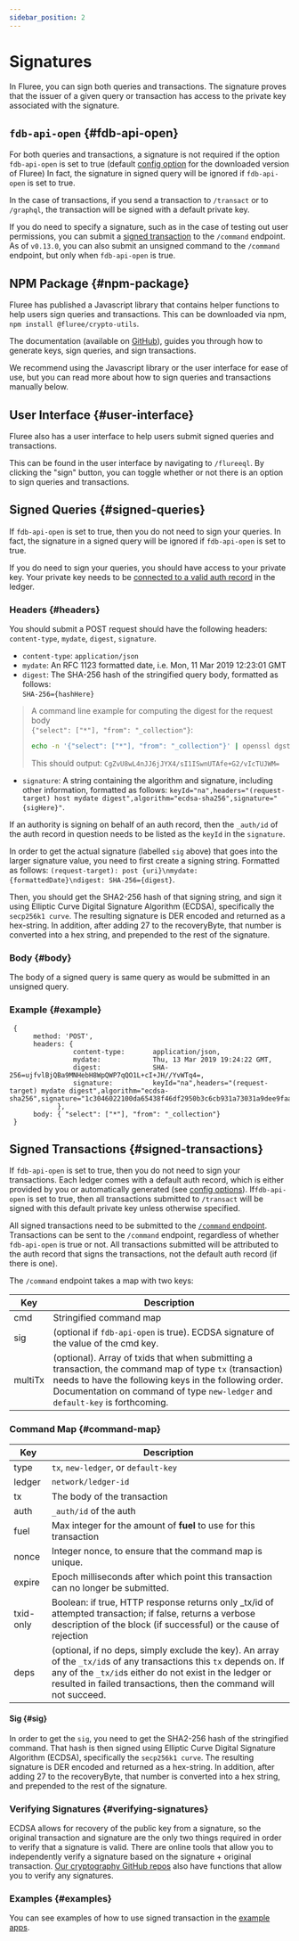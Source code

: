 ```yaml
---
sidebar_position: 2
---
```


# Signatures

In Fluree, you can sign both queries and transactions. The signature proves that
the issuer of a given query or transaction has access to the private key
associated with the signature.

## `fdb-api-open` {#fdb-api-open}

For both queries and transactions, a signature is not required if the option
`fdb-api-open` is set to true (default
[config option](/reference/fluree_config.md) for the
downloaded version of Fluree)
In fact, the signature in signed query will be ignored if `fdb-api-open` is set
to true.

In the case of transactions, if you send a transaction to `/transact` or to
`/graphql`, the transaction will be signed with a default private key.

If you do need to specify a signature, such as in the case of testing out user
permissions, you can submit a [signed transaction](#signed-transactions) to the
`/command` endpoint. As of `v0.13.0`, you can also submit an unsigned command
to the `/command` endpoint, but only when `fdb-api-open` is true.

## NPM Package {#npm-package}

Fluree has published a Javascript library that contains helper functions to help
users sign queries and transactions. This can be downloaded via npm,
`npm install @fluree/crypto-utils`.

The documentation (available on [GitHub](https://github.com/fluree/crypto-utils)),
guides you through how to generate keys, sign queries, and sign transactions.

We recommend using the Javascript library or the user interface for ease of use,
but you can read more about how to sign queries and transactions manually below.

## User Interface {#user-interface}

Fluree also has a user interface to help users submit signed queries and transactions.

This can be found in the user interface by navigating to `/flureeql`. By
clicking the "sign" button, you can toggle whether or not there is an option to
sign queries and transactions.

## Signed Queries {#signed-queries}

If `fdb-api-open` is set to true, then you do not need to sign your queries. In
fact, the signature in a signed query will be ignored if `fdb-api-open` is set
to true.

If you do need to sign your queries, you should have access to your private key.
Your private key needs to be
[connected to a valid auth record](/concepts/identity/auth_records.md) in the ledger.

### Headers {#headers}

You should submit a POST request should have the following headers:
`content-type`, `mydate`, `digest`, `signature`.

- `content-type`: `application/json`
- `mydate`: An RFC 1123 formatted date, i.e. Mon, 11 Mar 2019 12:23:01 GMT
- `digest`: The SHA-256 hash of the stringified query body, formatted as
  follows:  
   `SHA-256={hashHere}`

> A command line example for computing the digest for the request body  
>  `{"select": ["*"], "from": "_collection"}`:
>
> ```bash
> echo -n '{"select": ["*"], "from": "_collection"}' | openssl dgst -binary -sha256 | openssl base64 -A
> ```
>
> This should output: `CgZvU8wL4nJJ6jJYX4/sI1ISwnUTAfe+G2/vIcTUJWM=`

- `signature`: A string containing the algorithm and signature, including other
  information, formatted as follows:
  `keyId="na",headers="(request-target) host mydate digest",algorithm="ecdsa-sha256",signature="{sigHere}"`.

If an authority is signing on behalf of an auth record, then the `_auth/id` of
the auth record in question needs to be listed as the `keyId` in the `signature`.

In order to get the actual signature (labelled `sig` above) that goes into the
larger signature value, you need to first create a signing string. Formatted as
follows: `(request-target): post {uri}\nmydate: {formattedDate}\ndigest: SHA-256={digest}`.

Then, you should get the SHA2-256 hash of that signing string, and sign it using
Elliptic Curve Digital Signature Algorithm (ECDSA), specifically the
`secp256k1 curve`. The resulting signature is DER encoded and returned as a
hex-string. In addition, after adding 27 to the recoveryByte, that number is
converted into a hex string, and prepended to the rest of the signature.

### Body {#body}

The body of a signed query is same query as would be submitted in an unsigned
query.

### Example {#example}

```http
 {
      method: 'POST',
      headers: {
                content-type:       application/json,
                mydate:             Thu, 13 Mar 2019 19:24:22 GMT,
                digest:             SHA-256=ujfvlBjQBa9MNHebH8WpQWP7qQO1L+cI+JH//YvWTq4=,
                signature:          keyId="na",headers="(request-target) mydate digest",algorithm="ecdsa-sha256",signature="1c3046022100da65438f46df2950b3c6cb931a73031a9dee9faaf1ea8d8dd1d83d5ac026635f022100aabe5483c7bd10c3a468fe720d0fbec256fa3e904e16ff9f330ef13f7921700b"
            },
      body: { "select": ["*"], "from": "_collection"}
 }
```

## Signed Transactions {#signed-transactions}

If `fdb-api-open` is set to true, then you do not need to sign your transactions.
Each ledger comes with a default auth record, which is either provided by you
or automatically generated (see [config options](/reference/fluree_config.md)).
If`fdb-api-open` is set to true, then all transactions submitted to `/transact`
will be signed with this default private key unless otherwise specified.

All signed transactions need to be submitted to the
[`/command` endpoint](/reference/http/examples.md#command).
Transactions can be sent to the `/command` endpoint, regardless of whether
`fdb-api-open` is true or not. All transactions submitted will be attributed to
the auth record that signs the transactions, not the default auth record
(if there is one).

The `/command` endpoint takes a map with two keys:

| Key     | Description                                                                                                                                                                                                                                    |
| ------- | ---------------------------------------------------------------------------------------------------------------------------------------------------------------------------------------------------------------------------------------------- |
| cmd     | Stringified command map                                                                                                                                                                                                                        |
| sig     | (optional if `fdb-api-open` is true). ECDSA signature of the value of the cmd key.                                                                                                                                                             |
| multiTx | (optional). Array of txids that when submitting a transaction, the command map of type `tx` (transaction) needs to have the following keys in the following order. Documentation on command of type `new-ledger` and `default-key` is forthcoming. |

### Command Map {#command-map}

| Key       | Description                                                                                                                                                                                                                                          |
| --------- | ---------------------------------------------------------------------------------------------------------------------------------------------------------------------------------------------------------------------------------------------------- |
| type      | `tx`, `new-ledger`, or `default-key`                                                                                                                                                                                                                 |
| ledger    | `network/ledger-id`                                                                                                                                                                                                                                  |
| tx        | The body of the transaction                                                                                                                                                                                                                          |
| auth      | `_auth/id` of the auth                                                                                                                                                                                                                               |
| fuel      | Max integer for the amount of **fuel** to use for this transaction                                                                                                                                                                                   |
| nonce     | Integer nonce, to ensure that the command map is unique.                                                                                                                                                                                             |
| expire    | Epoch milliseconds after which point this transaction can no longer be submitted.                                                                                                                                                                    |
| txid-only | Boolean: if true, HTTP response returns only \_tx/id of attempted transaction; if false, returns a verbose description of the block (if successful) or the cause of rejection                                                                        |
| deps      | (optional, if no deps, simply exclude the key). An array of the `_tx/id`s of any transactions this `tx` depends on. If any of the `_tx/id`s either do not exist in the ledger or resulted in failed transactions, then the command will not succeed. |

#### Sig {#sig}

In order to get the `sig`, you need to get the SHA2-256 hash of the stringified
command. That hash is then signed using Elliptic Curve Digital Signature
Algorithm (ECDSA), specifically the `secp256k1 curve`. The resulting signature
is DER encoded and returned as a hex-string. In addition, after adding 27 to the
recoveryByte, that number is converted into a hex string, and prepended to the
rest of the signature.

### Verifying Signatures {#verifying-signatures}

ECDSA allows for recovery of the public key from a signature, so the original
transaction and signature are the only two things required in order to verify
that a signature is valid. There are online tools that allow you to
independently verify a signature based on the signature + original transaction.
[Our cryptography GitHub repos](/reference/crypto.md#js-cryptography) also have
functions that allow you to verify any signatures.

### Examples {#examples}

You can see examples of how to use signed transaction in the [example apps](/overview/demos/developer-hub.md).
